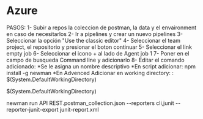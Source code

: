 Azure
=====
PASOS:
1-  Subir a repos la coleccion de postman, la data y el envaironment en caso de necesitarlos
2- Ir a pipelines y crear un nuevo pipelines
3- Seleccionar la opción "Use the classic editor"
4- Seleccionar el team project, el repositorio y presionar el boton continuar
5- Seleccionar el link empty job
6- Seleccionar el icono + al lado de Agent job 1
7- Poner en el campo de busqueda Command line y adicionarlo
8- Editar el comando adicionado:
    *Se le asigna un nombre descriptivo
    *En script adicionar: 
        npm install -g newman
    *En Advenced  Adicionar en working directory: :
       $(System.DefaultWorkingDirectory)
        

$(System.DefaultWorkingDirectory)

newman run API REST.postman_collection.json --reporters cli,junit --reporter-junit-export junit-report.xml